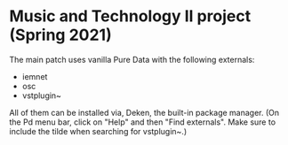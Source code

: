 # Music and Technology II project (Spring 2021)
The main patch uses vanilla Pure Data with the following externals:

* iemnet
* osc
* vstplugin~

All of them can be installed via, Deken, the built-in package manager. (On the Pd menu bar, click on "Help" and then "Find externals". Make sure to include the tilde when searching for vstplugin~.)
